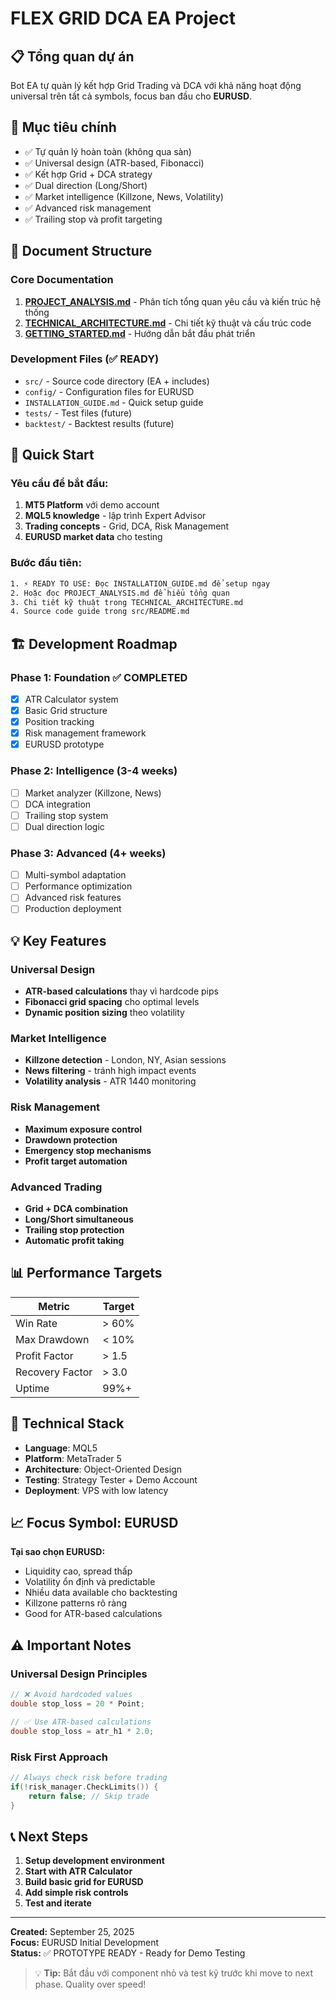 # FLEX GRID DCA EA Project

## 📋 Tổng quan dự án

Bot EA tự quản lý kết hợp Grid Trading và DCA với khả năng hoạt động universal trên tất cả symbols, focus ban đầu cho **EURUSD**.

## 🎯 Mục tiêu chính

- ✅ Tự quản lý hoàn toàn (không qua sàn)
- ✅ Universal design (ATR-based, Fibonacci)
- ✅ Kết hợp Grid + DCA strategy
- ✅ Dual direction (Long/Short)
- ✅ Market intelligence (Killzone, News, Volatility)
- ✅ Advanced risk management
- ✅ Trailing stop và profit targeting

## 📁 Document Structure

### Core Documentation
1. **[PROJECT_ANALYSIS.md](./PROJECT_ANALYSIS.md)** - Phân tích tổng quan yêu cầu và kiến trúc hệ thống
2. **[TECHNICAL_ARCHITECTURE.md](./TECHNICAL_ARCHITECTURE.md)** - Chi tiết kỹ thuật và cấu trúc code
3. **[GETTING_STARTED.md](./GETTING_STARTED.md)** - Hướng dẫn bắt đầu phát triển

### Development Files (✅ READY)
- `src/` - Source code directory (EA + includes)
- `config/` - Configuration files for EURUSD
- `INSTALLATION_GUIDE.md` - Quick setup guide
- `tests/` - Test files (future)
- `backtest/` - Backtest results (future)

## 🚀 Quick Start

### Yêu cầu để bắt đầu:
1. **MT5 Platform** với demo account
2. **MQL5 knowledge** - lập trình Expert Advisor
3. **Trading concepts** - Grid, DCA, Risk Management
4. **EURUSD market data** cho testing

### Bước đầu tiên:
```bash
1. ⚡ READY TO USE: Đọc INSTALLATION_GUIDE.md để setup ngay
2. Hoặc đọc PROJECT_ANALYSIS.md để hiểu tổng quan
3. Chi tiết kỹ thuật trong TECHNICAL_ARCHITECTURE.md  
4. Source code guide trong src/README.md
```

## 🏗️ Development Roadmap

### Phase 1: Foundation ✅ COMPLETED
- [x] ATR Calculator system
- [x] Basic Grid structure
- [x] Position tracking
- [x] Risk management framework
- [x] EURUSD prototype

### Phase 2: Intelligence (3-4 weeks)  
- [ ] Market analyzer (Killzone, News)
- [ ] DCA integration
- [ ] Trailing stop system
- [ ] Dual direction logic

### Phase 3: Advanced (4+ weeks)
- [ ] Multi-symbol adaptation
- [ ] Performance optimization
- [ ] Advanced risk features
- [ ] Production deployment

## 💡 Key Features

### Universal Design
- **ATR-based calculations** thay vì hardcode pips
- **Fibonacci grid spacing** cho optimal levels
- **Dynamic position sizing** theo volatility

### Market Intelligence
- **Killzone detection** - London, NY, Asian sessions
- **News filtering** - tránh high impact events
- **Volatility analysis** - ATR 1440 monitoring

### Risk Management
- **Maximum exposure control**
- **Drawdown protection** 
- **Emergency stop mechanisms**
- **Profit target automation**

### Advanced Trading
- **Grid + DCA combination**
- **Long/Short simultaneous**
- **Trailing stop protection**
- **Automatic profit taking**

## 📊 Performance Targets

| Metric | Target |
|--------|---------|
| Win Rate | > 60% |
| Max Drawdown | < 10% |
| Profit Factor | > 1.5 |
| Recovery Factor | > 3.0 |
| Uptime | 99%+ |

## 🔧 Technical Stack

- **Language**: MQL5
- **Platform**: MetaTrader 5
- **Architecture**: Object-Oriented Design
- **Testing**: Strategy Tester + Demo Account
- **Deployment**: VPS with low latency

## 📈 Focus Symbol: EURUSD

**Tại sao chọn EURUSD:**
- Liquidity cao, spread thấp
- Volatility ổn định và predictable
- Nhiều data available cho backtesting
- Killzone patterns rõ ràng
- Good for ATR-based calculations

## ⚠️ Important Notes

### Universal Design Principles
```cpp
// ❌ Avoid hardcoded values
double stop_loss = 20 * Point;

// ✅ Use ATR-based calculations  
double stop_loss = atr_h1 * 2.0;
```

### Risk First Approach
```cpp
// Always check risk before trading
if(!risk_manager.CheckLimits()) {
    return false; // Skip trade
}
```

## 📞 Next Steps

1. **Setup development environment**
2. **Start with ATR Calculator** 
3. **Build basic grid for EURUSD**
4. **Add simple risk controls**
5. **Test and iterate**

---

**Created:** September 25, 2025  
**Focus:** EURUSD Initial Development  
**Status:** ✅ PROTOTYPE READY - Ready for Demo Testing

> 💡 **Tip:** Bắt đầu với component nhỏ và test kỹ trước khi move to next phase. Quality over speed!
